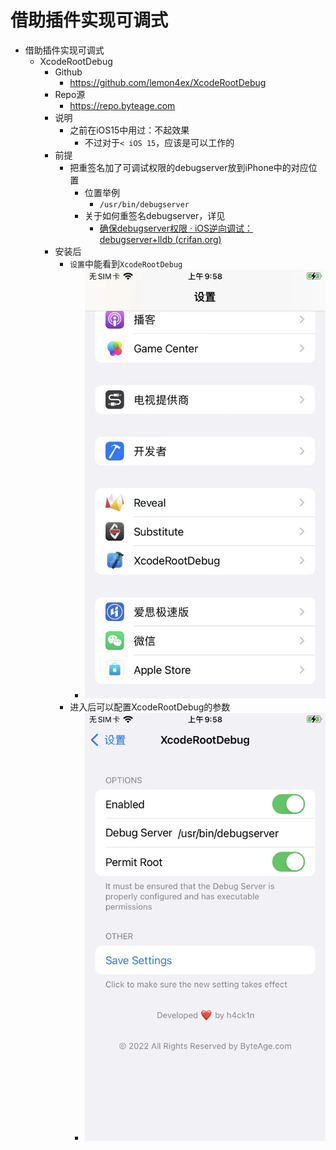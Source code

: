 # 借助插件实现可调式

* 借助插件实现可调式
  * XcodeRootDebug
    * Github
      * https://github.com/lemon4ex/XcodeRootDebug
    * Repo源
      * https://repo.byteage.com
    * 说明
      * 之前在iOS15中用过：不起效果
        * 不过对于`< iOS 15`，应该是可以工作的
    * 前提
      * 把重签名加了可调试权限的debugserver放到iPhone中的对应位置
        * 位置举例
          * `/usr/bin/debugserver`
        * 关于如何重签名debugserver，详见
          * [确保debugserver权限 · iOS逆向调试：debugserver+lldb (crifan.org)](https://book.crifan.org/books/ios_re_debug_debugserver_lldb/website/debugserver_lldb_debug/proper_entitlemets.html)
    * 安装后
      * `设置`中能看到`XcodeRootDebug`
        * ![settings_list_xcoderootdebug](../../assets/img/settings_list_xcoderootdebug.png)
      * 进入后可以配置XcodeRootDebug的参数
        * ![xcoderootdebug_config_para](../../assets/img/xcoderootdebug_config_para.png)
